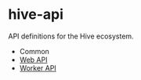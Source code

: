 # hive-api

API definitions for the Hive ecosystem.

* Common
* [Web API](https://github.com/od2/hive-api/tree/main/web)
* [Worker API](https://github.com/od2/hive-api/tree/main/worker)

